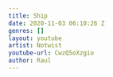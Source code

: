 ```yaml
---
title: Ship
date: 2020-11-03 06:10:26 Z
genres: []
layout: youtube
artist: Notwist
youtube-url: CwzQ5oXzgio
author: Raul
---
```


